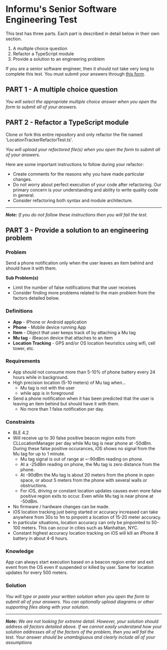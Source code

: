 
# Informu's Senior Software Engineering Test

This test has three parts.  Each part is described in detail below in their own section.

 1. A multiple choice question
 2. Refactor a TypeScript module
 3. Provide a solution to an engineering problem

If you are a senior software engineer, then it should not take very long to complete this test. You must submit your answers through [this form](https://forms.gle/JMuAzpYyrJ1aKgNY6).

## PART 1 - A multiple choice question

*You will select the appropriate multiple choice answer when you open the form to submit all of your answers.*

## PART 2 - Refactor a TypeScript module

Clone or fork this entire repository and only refactor the file named 'LocationTrackerRefactorTest.ts'.

*You will upload your refactored file(s) when you open the form to submit all of your answers.*

Here are some important instructions to follow during your refactor:

 - Create comments for the reasons why you have made particular changes.
 - Do not worry about perfect execution of your code after refactoring. Our primary concern is your understanding and ability to write quality code in general.
 - Consider refactoring both syntax and module architecture.
 
 ---
 
 ***Note:** If you do not follow these instructions then you will fail the test.*

## PART 3 - Provide a solution to an engineering problem

### Problem
Send a phone notification only when the user leaves an item behind and should have it with them.

**Sub Problem(s)**
- Limit the number of false notifications that the user receives
- Consider finding more problems related to the main problem from the factors detailed below.

### Definitions

- **App** - iPhone or Android application
- **Phone** - Mobile device running App
- **Item** - Object that user keeps track of by attaching a Mu tag
- **Mu tag** - iBeacon device that attaches to an item
- **Location Tracking** - GPS and/or OS location heuristics using wifi, cell tower, etc.

### Requirements

- App should not consume more than 5-10% of phone battery every 24 hours while in background.
- High precision location (5-10 meters) of Mu tag when...
	- Mu tag is not with the user
	- while app is in foreground
- Send a phone notification when it has been predicted that the user is leaving an item behind but should have it with them.
	- No more than 1 false notification per day.

### Constraints

- BLE 4.2
- Will receive up to 30 false positive beacon region exits from CLLocationManager per day while Mu tag is near phone at -50dBm. During these false positive occurances, iOS shows no signal from the Mu tag for up to 1 minute.
	- Mu tag signal is out of range at ~-90dBm reading on phone.
	- At a -25dBm reading on phone, the Mu tag is zero distance from the phone.
	- At -90dBm the Mu tag is about 20 meters from the phone in open space, or about 5 meters from the phone with several walls or obstructions.
	- For iOS, driving or constant location updates causes even more false positive region exits to occur. Even while Mu tag is near phone at -50dBm.
- No firmware / hardware changes can be made.
- iOS location tracking just being started or accuracy increased can take anywhere from 30s to 1m to pinpoint a location of 15-20 meter accuracy.
- In particular situations, location accuracy can only be pinpointed to 50-100 meters. This can occur in cities such as Manhattan, NYC.
- Constant highest accuracy location tracking on iOS will kill an iPhone 8 battery in about 4-6 hours.

### Knowledge

App can always start execution based on a beacon region enter and exit event from the OS even if suspended or killed by user. Same for location updates for every 500 meters.

### Solution

*You will type or paste your written solution when you open the form to submit all of your answers. You can optionally upload diagrams or other supporting files along with your solution.*

---

***Note:** We are not looking for extreme detail. However, your solution should address all factors detailed above. If we cannot easily understand how your solution addresses all of the factors of the problem, then you will fail the test. Your answer should be unambigiuous and clearly include all of your assumptions*
